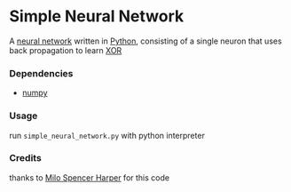 # Simple Neural Network
A [neural network](https://en.wikipedia.org/wiki/Artificial_neural_network) written in [Python](https://www.python.org/), consisting of a single neuron that uses back propagation to learn [XOR](https://en.wikipedia.org/wiki/XOR_gate)


### Dependencies
- [numpy](http://www.numpy.org/)


### Usage
run `simple_neural_network.py` with python interpreter


### Credits
thanks to [Milo Spencer Harper](https://github.com/miloharper) for this code
